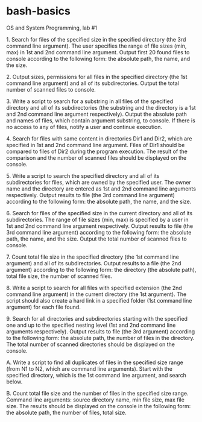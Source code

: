 # bash-basics

OS and System Programming, lab #1

<p>
1. Search for files of the specified size in the specified directory (the 3rd command line argument). The user specifies the range of file sizes (min, max) in 1st and 2nd command line argument. Output first 20 found files to console according to the following form: the absolute path, the name, and the size.
</p>
<p>
2. Output sizes, permissions for all files in the specified directory (the 1st command line argument) and all of its subdirectories. Output the total number of scanned files to console.
</p>
<p>
3. Write a script to search for a substring in all files of the specified directory and all of its subdirectories (the substring and the directory is a 1st and 2nd command line argument respectively). Output the absolute path and names of files, which contain argument substring, to console. If there is no access to any of files, notify a user and continue execution.
</p>
<p>
4. Search for files with same content in directories Dir1 and Dir2, which are specified in 1st and 2nd command line argument. Files of Dir1 should be compared to files of Dir2 during the program execution. The result of the comparison and the number of scanned files should be displayed on the console.
</p>
<p>
5. Write a script to search the specified directory and all of its subdirectories for files, which are owned by the specified user. The owner name and the directory are entered as 1st and 2nd command line arguments respectively. Output results to file (the 3rd command line argument) according to the following form: the absolute path, the name, and the size.
</p>
<p>
6. Search for files of the specified size in the current directory and all of its subdirectories. The range of file sizes (min, max) is specified by a user in 1st and 2nd command line argument respectively. Output results to file (the 3rd command line argument) according to the following form: the absolute path, the name, and the size. Output the total number of scanned files to console.
</p>
<p>
7. Count total file size in the specified directory (the 1st command line argument) and all of its subdirectories. Output results to a file (the 2nd argument) according to the following form: the directory (the absolute path), total file size, the number of scanned files.
</p>
<p>
8. Write a script to search for all files with specified extension (the 2nd command line argument) in the current directory (the 1st argument). The script should also create a hard link in a specified folder (1st command line argument) for each file found.
</p>
<p>
9. Search for all directories and subdirectories starting with the specified one and up to the specified nesting level (1st and 2nd command line arguments respectively). Output results to file (the 3rd argument) according to the following form: the absolute path, the number of files in the directory. The total number of scanned directories should be displayed on the console.
</p>
<p>
A. Write a script to find all duplicates of files in the specified size range (from N1 to N2, which are command line arguments). Start with the specified directory, which is the 1st command line argument, and search below.
</p>
<p>
B. Count total file size and the number of files in the specified size range. Command line arguments: source directory name, min file size, max file size. The results should be displayed on the console in the following form: the absolute path, the number of files, total size.
</p>
